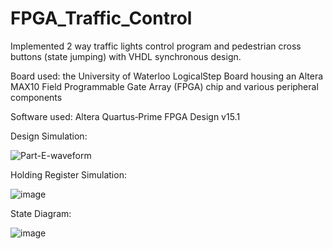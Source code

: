 ﻿# FPGA_Traffic_Control
Implemented 2 way traffic lights control program and pedestrian cross buttons (state jumping) with VHDL synchronous design. 

Board used: the University of Waterloo LogicalStep Board housing an Altera MAX10 Field Programmable Gate Array (FPGA) chip and various peripheral components

Software used: Altera Quartus‐Prime FPGA Design v15.1

Design Simulation:

![Part-E-waveform](https://user-images.githubusercontent.com/98293562/230484007-6215d09e-8ba4-46e4-8893-6e5647234ee5.PNG)

Holding Register Simulation:

![image](https://user-images.githubusercontent.com/98293562/228344484-caa51a8e-3a64-4a05-87c3-2739b731109c.png)

State Diagram:

![image](https://user-images.githubusercontent.com/98293562/228345048-2845766d-9cad-4e10-a074-bdfff4a711f8.png)
